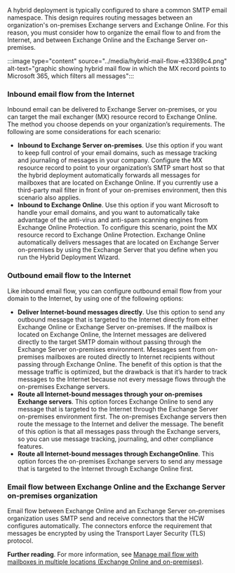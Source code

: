 A hybrid deployment is typically configured to share a common SMTP email namespace. This design requires routing messages between an organization's on-premises Exchange servers and Exchange Online. For this reason, you must consider how to organize the email flow to and from the Internet, and between Exchange Online and the Exchange Server on-premises.

:::image type="content" source="../media/hybrid-mail-flow-e33369c4.png" alt-text="graphic showing hybrid mail flow in which the MX record points to Microsoft 365, which filters all messages":::


### Inbound email flow from the Internet

Inbound email can be delivered to Exchange Server on-premises, or you can target the mail exchanger (MX) resource record to Exchange Online. The method you choose depends on your organization’s requirements. The following are some considerations for each scenario:

 -  **Inbound to Exchange Server on-premises**. Use this option if you want to keep full control of your email domains, such as message tracking and journaling of messages in your company. Configure the MX resource record to point to your organization’s SMTP smart host so that the hybrid deployment automatically forwards all messages for mailboxes that are located on Exchange Online. If you currently use a third-party mail filter in front of your on-premises environment, then this scenario also applies.
 -  **Inbound to Exchange Online**. Use this option if you want Microsoft to handle your email domains, and you want to automatically take advantage of the anti-virus and anti-spam scanning engines from Exchange Online Protection. To configure this scenario, point the MX resource record to Exchange Online Protection. Exchange Online automatically delivers messages that are located on Exchange Server on-premises by using the Exchange Server that you define when you run the Hybrid Deployment Wizard.

### Outbound email flow to the Internet

Like inbound email flow, you can configure outbound email flow from your domain to the Internet, by using one of the following options:

 -  **Deliver Internet-bound messages directly**. Use this option to send any outbound message that is targeted to the Internet directly from either Exchange Online or Exchange Server on-premises. If the mailbox is located on Exchange Online, the Internet messages are delivered directly to the target SMTP domain without passing through the Exchange Server on-premises environment. Messages sent from on-premises mailboxes are routed directly to Internet recipients without passing through Exchange Online. The benefit of this option is that the message traffic is optimized, but the drawback is that it’s harder to track messages to the Internet because not every message flows through the on-premises Exchange servers.
 -  **Route all Internet-bound messages through your on-premises Exchange servers**. This option forces Exchange Online to send any message that is targeted to the Internet through the Exchange Server on-premises environment first. The on-premises Exchange servers then route the message to the Internet and deliver the message. The benefit of this option is that all messages pass through the Exchange servers, so you can use message tracking, journaling, and other compliance features.
 -  **Route all Internet-bound messages through ExchangeOnline**. This option forces the on-premises Exchange servers to send any message that is targeted to the Internet through Exchange Online first.

### Email flow between Exchange Online and the Exchange Server on-premises organization

Email flow between Exchange Online and an Exchange Server on-premises organization uses SMTP send and receive connectors that the HCW configures automatically. The connectors enforce the requirement that messages be encrypted by using the Transport Layer Security (TLS) protocol.

**Further reading**. For more information, see [Manage mail flow with mailboxes in multiple locations (Exchange Online and on-premises)](/exchange/mail-flow-best-practices/manage-mail-flow-for-multiple-locations?azure-portal=true).

